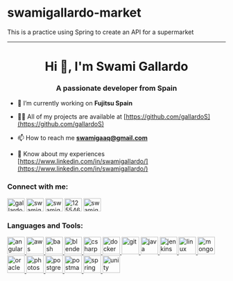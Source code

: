 # swamigallardo-market
This is a practice using Spring to create an API for a supermarket
<hr>
<h1 align="center">Hi 👋, I'm Swami Gallardo</h1>
<h3 align="center">A passionate developer from Spain</h3>

- 🔭 I’m currently working on **Fujitsu Spain**

- 👨‍💻 All of my projects are available at [https://github.com/gallardoS](https://github.com/gallardoS)

- 📫 How to reach me **swamigaaq@gmail.com**

- 📄 Know about my experiences [https://www.linkedin.com/in/swamigallardo/](https://www.linkedin.com/in/swamigallardo/)

<h3 align="left">Connect with me:</h3>
<p align="left">
<a href="https://dev.to/gallardos" target="blank"><img align="center" src="https://cdn.jsdelivr.net/npm/simple-icons@3.0.1/icons/dev-dot-to.svg" alt="gallardos" height="30" width="40" /></a>
<a href="https://twitter.com/swamigallardo" target="blank"><img align="center" src="https://cdn.jsdelivr.net/npm/simple-icons@3.0.1/icons/twitter.svg" alt="swamigallardo" height="30" width="40" /></a>
<a href="https://linkedin.com/in/swamigallardo/" target="blank"><img align="center" src="https://cdn.jsdelivr.net/npm/simple-icons@3.0.1/icons/linkedin.svg" alt="swamigallardo/" height="30" width="40" /></a>
<a href="https://stackoverflow.com/users/12554695" target="blank"><img align="center" src="https://cdn.jsdelivr.net/npm/simple-icons@3.0.1/icons/stackoverflow.svg" alt="12554695" height="30" width="40" /></a>
<a href="https://instagram.com/swamigallardo" target="blank"><img align="center" src="https://cdn.jsdelivr.net/npm/simple-icons@3.0.1/icons/instagram.svg" alt="swamigallardo" height="30" width="40" /></a>
</p>

<h3 align="left">Languages and Tools:</h3>
<p align="left"> <a href="https://angular.io" target="_blank"> <img src="https://devicons.github.io/devicon/devicon.git/icons/angularjs/angularjs-original.svg" alt="angularjs" width="40" height="40"/> </a> <a href="https://aws.amazon.com" target="_blank"> <img src="https://devicons.github.io/devicon/devicon.git/icons/amazonwebservices/amazonwebservices-original-wordmark.svg" alt="aws" width="40" height="40"/> </a> <a href="https://www.gnu.org/software/bash/" target="_blank"> <img src="https://www.vectorlogo.zone/logos/gnu_bash/gnu_bash-icon.svg" alt="bash" width="40" height="40"/> </a> <a href="https://www.blender.org/" target="_blank"> <img src="https://download.blender.org/branding/community/blender_community_badge_white.svg" alt="blender" width="40" height="40"/> </a> <a href="https://www.w3schools.com/cs/" target="_blank"> <img src="https://devicons.github.io/devicon/devicon.git/icons/csharp/csharp-original.svg" alt="csharp" width="40" height="40"/> </a> <a href="https://www.docker.com/" target="_blank"> <img src="https://devicons.github.io/devicon/devicon.git/icons/docker/docker-original-wordmark.svg" alt="docker" width="40" height="40"/> </a> <a href="https://git-scm.com/" target="_blank"> <img src="https://www.vectorlogo.zone/logos/git-scm/git-scm-icon.svg" alt="git" width="40" height="40"/> </a> <a href="https://www.java.com" target="_blank"> <img src="https://devicons.github.io/devicon/devicon.git/icons/java/java-original-wordmark.svg" alt="java" width="40" height="40"/> </a> <a href="https://www.jenkins.io" target="_blank"> <img src="https://www.vectorlogo.zone/logos/jenkins/jenkins-icon.svg" alt="jenkins" width="40" height="40"/> </a> <a href="https://www.linux.org/" target="_blank"> <img src="https://devicons.github.io/devicon/devicon.git/icons/linux/linux-original.svg" alt="linux" width="40" height="40"/> </a> <a href="https://www.mongodb.com/" target="_blank"> <img src="https://devicons.github.io/devicon/devicon.git/icons/mongodb/mongodb-original-wordmark.svg" alt="mongodb" width="40" height="40"/> </a> <a href="https://www.oracle.com/" target="_blank"> <img src="https://devicons.github.io/devicon/devicon.git/icons/oracle/oracle-original.svg" alt="oracle" width="40" height="40"/> </a> <a href="https://www.photoshop.com/en" target="_blank"> <img src="https://devicons.github.io/devicon/devicon.git/icons/photoshop/photoshop-plain.svg" alt="photoshop" width="40" height="40"/> </a> <a href="https://www.postgresql.org" target="_blank"> <img src="https://devicons.github.io/devicon/devicon.git/icons/postgresql/postgresql-original-wordmark.svg" alt="postgresql" width="40" height="40"/> </a> <a href="https://postman.com" target="_blank"> <img src="https://www.vectorlogo.zone/logos/getpostman/getpostman-icon.svg" alt="postman" width="40" height="40"/> </a> <a href="https://spring.io/" target="_blank"> <img src="https://www.vectorlogo.zone/logos/springio/springio-icon.svg" alt="spring" width="40" height="40"/> </a> <a href="https://unity.com/" target="_blank"> <img src="https://www.vectorlogo.zone/logos/unity3d/unity3d-icon.svg" alt="unity" width="40" height="40"/> </a> </p>
